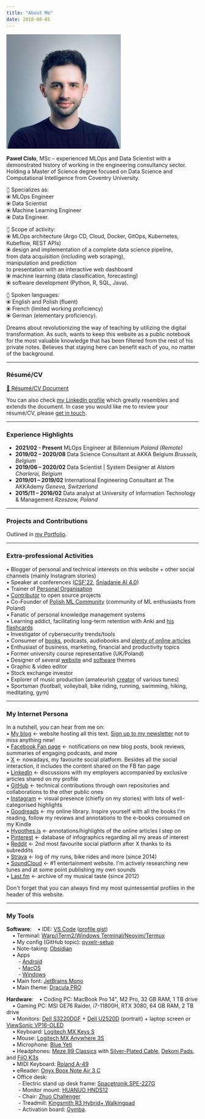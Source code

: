 ```yaml
---
title: "About Me"
date: 2018-08-05
---
```


![avatar-pawelcislo](images/avatar-pawelcislo.jpg)

**Paweł Cisło**, MSc – experienced MLOps and Data Scientist with a demonstrated history of working in the engineering consultancy sector. Holding a Master of Science degree focused on Data Science and Computational Intelligence from Coventry University.  

⧮ Specializes as:  
⦿ MLOps Engineer  
⦿ Data Scientist  
⦿ Machine Learning Engineer  
⦿ Data Engineer.

⧮ Scope of activity:  
⦿ MLOps architecture (Argo CD, Cloud, Docker, GitOps, Kubernetes, Kubeflow, REST APIs)  
⦿ design and implementation of a complete data science pipeline,  
from data acquisition (including web scraping),  
manipulation and prediction  
to presentation with an interactive web dashboard  
⦿ machine learning (data classification, forecasting)  
⦿ software development (Python, R, SQL, Java).

⧮ Spoken languages:  
⦿ English and Polish (fluent)  
⦿ French (limited working proficiency)  
⦿ German (elementary proficiency).  
  
Dreams about revolutionizing the way of teaching by utilizing the digital transformation. As such, wants to keep this website as a public notebook for the most valuable knowledge that has been filtered from the rest of his private notes. Believes that staying here can benefit each of you, no matter of the background.

* * *

### **Résumé/CV**

[📄 Résumé/CV Document](https://pawelcislo.com/resume/)

You can also check [my LinkedIn profile](https://www.linkedin.com/in/pawelcislo/) which greatly resembles and extends the document.
In case you would like me to review your résumé/CV, please [get in touch](https://pawelcislo.com/contact/).

* * *

### Experience Highlights

- **2021/02 - Present**
    MLOps Engineer at Billennium
    _Poland (Remote)_
- **2019/02 – 2020/08**
    Data Science Consultant at AKKA Belgium
    _Brussels, Belgium_
- **2019/06 – 2020/02**
    Data Scientist | System Designer at Alstom
    _Charleroi, Belgium_
- **2019/01 – 2019/02**
    International Engineering Consultant at The AKKAdemy
    _Geneva, Switzerland_
- **2015/11 – 2016/02**
    Data analyst at University of Information Technology & Management
    _Rzeszow, Poland_

* * *

### Projects and Contributions

Outlined in [my Portfolio](https://pawelcislo.com/portfolio/).

* * *

### **Extra-professional Activities**

• Blogger of personal and technical interests on this website + other social channels (mainly Instagram stories)  
• Speaker at conferences ([CSF'22](https://www.linkedin.com/posts/carpathian-startup-fest_deeptech-startup-scaleup-activity-6977553459264806913-nCZi/), [Śniadanie AI 4.0](https://www.linkedin.com/feed/update/urn:li:activity:7326604299533225985/))  
• Trainer of [Personal Organisation](https://pawelcislo.com/personal_organisation_training/)  
• [Contributor](https://github.com/pyxelr) to open source projects  
• Co-Founder of [Polish ML Community](https://polishml.community) (community of ML enthusiasts from Poland)  
• Fanatic of personal knowledge management systems  
• Learning addict, facilitating long-term retention with Anki and [his flashcards](https://github.com/pyxelr/my-anki-decks-of-flashcards)  
• Investigator of cybersecurity trends/tools  
• Consumer of [books](http://goodreads.com/pyxelr), podcasts, audiobooks and [plenty of online articles](https://hypothes.is/users/pyxelr)  
• Enthusiast of business, marketing, financial and productivity topics  
• Former university course representative (UK/Poland)  
• Designer of several [website](https://userstyles.org/users/417505) and [software](https://resource.dopus.com/t/dracula-in-vs-code/39578) themes  
• Graphic & video editor  
• Stock exchange investor  
• Explorer of music production (amateurish [creator](https://soundcloud.com/pyxelr) of various tunes)  
• Sportsman (football, volleyball, bike riding, running, swimming, hiking, meditating, gym)

* * *

### My Internet Persona

In a nutshell, you can hear from me on:  
• [My blog](https://pawelcislo.com/) ← website hosting all this text. [Sign up to my newsletter](http://eepurl.com/dDqG-z) not to miss anything new!  
• [Facebook Fan page](https://www.facebook.com/pawelcislocom/) ← notifications on new blog posts, book reviews, summaries of engaging podcasts, and more  
• [X](https://x.com/pawel_cislo) ← nowadays, my favourite social platform. Besides all the social interaction, it includes the content shared on the FB fan page  
• [LinkedIn](https://www.linkedin.com/in/pawelcislo/) ← discussions with my employers accompanied by exclusive articles shared on my profile  
• [GitHub](https://github.com/pyxelr) ← technical contributions through own repositories and collaborations to the other public ones  
• [Instagram](https://www.instagram.com/pawel_cislo/) ← visual presence (chiefly on my stories) with lots of well-categorised highlights  
• [Goodreads](https://goodreads.com/pyxelr) ← my online library. Inspire yourself with all the books I'm reading, follow my reviews and annotations to the e-books consumed on my Kindle  
• [Hypothes.is](https://hypothes.is/users/pyxelr) ← annotations/highlights of the online articles I step on  
• [Pinterest](https://pinterest.com/pyxelrr/) ← database of infographics regarding all my areas of interest  
• [Reddit](https://www.reddit.com/user/pyXelr) ← 2nd most favourite social platform after X thanks to its subreddits  
• [Strava](https://www.strava.com/athletes/pawelcislo) ← log of my runs, bike rides and more (since 2014)  
• [SoundCloud](https://soundcloud.com/pyxelr) ← #1 entertainment website. I'm actively researching new tunes and at some point publishing my own sounds  
• [Last.fm](https://www.last.fm/user/Pyxelr) ← archive of my musical taste (since 2012)  
  
Don't forget that you can always find my most quintessential profiles in the header of this website.

* * *

### My Tools

**Software**:    • IDE: [VS Code](https://pawelcislo.com/2021/11/14/my-vs-code-playground/) ([profile gist](https://gist.github.com/pyxelr/760dac032d0427377ecc1bb195499d9b))  
    • Terminal: [Warp/iTerm2/Windows Terminal/Neovim/Termux](https://github.com/pyxelr/my-terminal)  
    • My config (GitHub topic): [pyxelr-setup](https://github.com/topics/pyxelr-setup)  
    • Note-taking: [Obsidian](https://obsidian.md/)  
    • Apps  
        - [Android](https://github.com/pyxelr/recommendations-for-engineers#-mobile-apps)  
        - [MacOS](https://github.com/pyxelr/recommendations-for-engineers#-macos)  
        - [Windows](https://github.com/pyxelr/recommendations-for-engineers#-windows)  
    • Main font: [JetBrains Mono](https://github.com/JetBrains/JetBrainsMono)  
    • Main theme: [Dracula PRO](https://draculatheme.com/pro)

**Hardware**:    • Coding PC: MacBook Pro 14", M2 Pro, 32 GB RAM, 1 TB drive  
    • Gaming PC: MSI GE76 Raider, i7-11800H, RTX 3080, 64 GB RAM, 2 TB drive  
    • Monitors: [Dell S3220DGF](https://www.dell.com/en-gh/shop/cty/pdp/spd/dell-s3220dgf-monitor) + [Dell U2520D](https://www.dell.com/en-uk/shop/ultrasharp-25-usb-c-monitor-u2520d/apd/210-avbf/) (portrait) + laptop screen or [ViewSonic VP16-OLED](https://www.viewsonic.com/us/vp16-oled.html)  
    • Keyboard: [Logitech MX Keys S](https://www.logitech.com/en-us/shop/p/mx-keys-s.920-011558)  
    • Mouse: [Logitech MX Anywhere 3S](https://www.logitech.com/en-us/shop/p/mx-anywhere-3s.910-006925)  
    • Microphone: [Blue Yeti](https://www.bluemic.com/en-us/products/yeti/)  
    • Headphones: [Meze 99 Classics](https://mezeaudio.com/products/meze-99-classics-walnut-gold-wood-headphones) with [Silver-Plated Cable](https://mezeaudio.eu/products/99-series-silver-plated-upgrade-cables), [Dekoni Pads](https://dekoniaudio.com/product/elite-sheepskin-for-meze-99-headphones/), and [FiiO K3s](https://www.fiio.com/k3s)  
    • MIDI Keyboard: [Roland A-49](https://www.roland.com/global/products/a-49/)  
    • eReader: [Onyx Boox Note Air 3 C](https://shop.boox.com/collections/all/products/noteair3)  
    • Office desk:  
        - Electric stand up desk frame: [Spacetronik SPE-227G](https://spacetronik.store/pl/products/meble-regulowane/stelaze-regulowane-elektrycznie/biurka/standardowe/elektryczny-stelaz-biurkowy-spacetronik-spe-227g-586.html)  
        - Monitor mount: [HUANUO HNDS12](https://huanuoav.com/products/hnds12-dual-monitor-stand-double-gas-spring-arm-mount-for-two-35-inch-screens)  
        - Chair: [Zhuo Challenger](https://pokochajswojkregoslup.pl/produkt/fotel-ergonomiczny-zhuo-challenger-dla-programisty/)  
        - Treadmill: [Kingsmith R3 Hybrid+ Walkingpad](https://www.walkingpad.com/products/walkingpad-r3-hybrid-plus-foldable-treadmill)  
        - Activation board: [Gymba](https://gymbastore.com/products/gymba-activation-board?variant=37910461317307).
